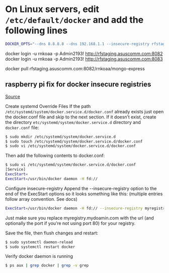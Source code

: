 # On Linux servers, edit `/etc/default/docker` and add the following lines
```sh
DOCKER_OPTS="--dns 8.8.8.8 --dns 192.168.1.1 --insecure-registry rfstaging.asuscomm.com:8082 --insecure-registry rfstaging.asuscomm.com:8083"
```
docker login -u rnkoaa -p Admin2193! http://rfstaging.asuscomm.com:8082
docker login -u rnkoaa -p Admin2193! http://rfstaging.asuscomm.com:8083


docker pull rfstaging.asuscomm.com:8082/rnkoaa/mongo-express

## raspberry pi fix for docker insecure registries
[Source](http://developmentalmadness.com/2016/03/09/docker-configure-insecure-registry-for-systemd/)

Create systemd Override Files
If the path `/etc/systemd/system/docker.service.d/docker.conf` already exists just open the docker.conf file and skip to the next section. If it doesn’t exist, create the directory `etc/systemd/system/docker.service.d` directory and `docker.conf` file:

```sh
$ sudo mkdir /etc/systemd/system/docker.service.d
$ sudo touch /etc/systemd/system/docker.service.d/docker.conf
$ sudo vi /etc/systemd/system/docker.service.d/docker.conf
```

Then add the following contents to docker.conf:

```sh
$ sudo vi /etc/systemd/system/docker.service.d/docker.conf
[Service]
ExecStart=
ExecStart=/usr/bin/docker daemon -H fd://
```

Configure insecure-registry
Append the --insecure-registry option to the end of the ExecStart options so it looks something like this: (multiple entries follow array convention. See docs)

```sh
ExecStart=/usr/bin/docker daemon -H fd:// --insecure-registry myregistry.mydomain.com
```

Just make sure you replace myregistry.mydoamin.com with the url (and optionally the port if you’re not using port 80) for your registry.

Save the file, then flush changes and restart:

```sh
$ sudo systemctl daemon-reload
$ sudo systemctl restart docker
```

Verify docker daemon is running

```sh
$ ps aux | grep docker | grep -v grep
```